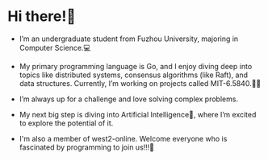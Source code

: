 # Hi there!👋

- I’m an undergraduate student from Fuzhou University, majoring in Computer Science.💻

- My primary programming language is Go, and I enjoy diving deep into topics like distributed systems, consensus algorithms (like Raft), and data structures. Currently, I’m working on projects called MIT-6.5840.👨‍💻

- I’m always up for a challenge and love solving complex problems.

- My next big step is diving into Artificial Intelligence🤖, where I’m excited to explore the potential of it.

- I'm also a member of west2-online. Welcome everyone who is fascinated by programming to join us!!!🍺


